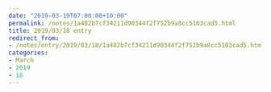 ```yaml
---
date: "2019-03-19T07:00:00+10:00"
permalink: /notes/1a482b7cf34211d90344f2f752b9a8cc5103cad5.html
title: 2019/03/18 entry
redirect_from:
- /notes/entry/2019/03/18/1a482b7cf34211d90344f2f752b9a8cc5103cad5.html
categories:
- March
- 2019
- 18
---
```

